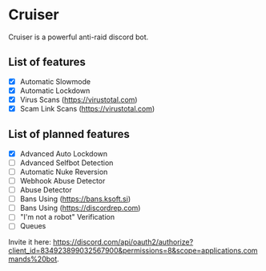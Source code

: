 # Cruiser
Cruiser is a powerful anti-raid discord bot.

## List of features

- [x] Automatic Slowmode
- [x] Automatic Lockdown
- [x] Virus Scans (https://virustotal.com)
- [x] Scam Link Scans (https://virustotal.com)

## List of planned features

- [x] Advanced Auto Lockdown
- [ ] Advanced Selfbot Detection
- [ ] Automatic Nuke Reversion
- [ ] Webhook Abuse Detector
- [ ] Abuse Detector
- [ ] Bans Using (https://bans.ksoft.si)
- [ ] Bans Using (https://discordrep.com)
- [ ] "I'm not a robot" Verification
- [ ] Queues

Invite it here: https://discord.com/api/oauth2/authorize?client_id=834923899032567900&permissions=8&scope=applications.commands%20bot. 
